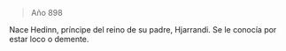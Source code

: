 > Año 898

Nace Hedinn, príncipe del reino de su padre, Hjarrandi. Se le conocía por estar loco o demente.